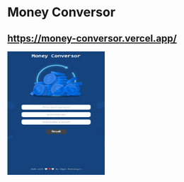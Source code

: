 # Money Conversor
## https://money-conversor.vercel.app/
<img src = '/Images/moneyConversor.png' height = '280px' width = '220px'>
